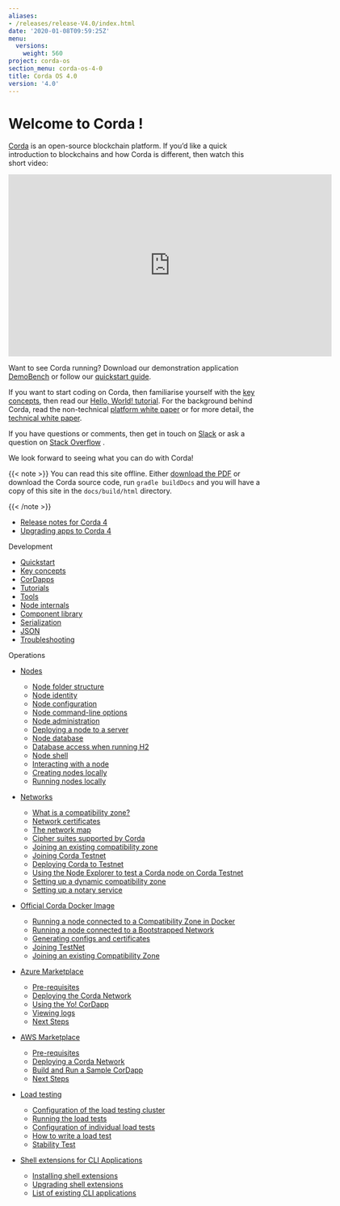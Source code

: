 ```yaml
---
aliases:
- /releases/release-V4.0/index.html
date: '2020-01-08T09:59:25Z'
menu:
  versions:
    weight: 560
project: corda-os
section_menu: corda-os-4-0
title: Corda OS 4.0
version: '4.0'
---
```



# Welcome to Corda !

[Corda](https://www.corda.net/) is an open-source blockchain platform. If you’d like a quick introduction to blockchains and how Corda is different, then watch this short video:

<embed>
<iframe src="https://player.vimeo.com/video/205410473" width="640" height="360" frameborder="0" webkitallowfullscreen="true" mozallowfullscreen="true" allowfullscreen="true"></iframe>


</embed>


Want to see Corda running? Download our demonstration application [DemoBench](https://www.corda.net/downloads/) or
follow our [quickstart guide](quickstart-index.md).

If you want to start coding on Corda, then familiarise yourself with the [key concepts](key-concepts.md), then read
our [Hello, World! tutorial](hello-world-introduction.md). For the background behind Corda, read the non-technical
[platform white paper](/en/pdf/corda-introductory-whitepaper.pdf) or for more detail, the [technical white paper](/en/pdf/corda-technical-whitepaper.pdf).

If you have questions or comments, then get in touch on [Slack](https://slack.corda.net/) or ask a question on
[Stack Overflow](https://stackoverflow.com/questions/tagged/corda) .

We look forward to seeing what you can do with Corda!

{{< note >}}
You can read this site offline. Either [download the PDF](_static/corda-developer-site.pdf) or download the Corda source code, run `gradle buildDocs` and you will have
a copy of this site in the `docs/build/html` directory.

{{< /note >}}





* [Release notes for Corda 4](release-notes.md)
* [Upgrading apps to Corda 4](app-upgrade-notes.md)




Development

* [Quickstart](quickstart-index.md)
* [Key concepts](key-concepts.md)
* [CorDapps](building-a-cordapp-index.md)
* [Tutorials](tutorials-index.md)
* [Tools](tools-index.md)
* [Node internals](node-internals-index.md)
* [Component library](component-library-index.md)
* [Serialization](serialization-index.md)
* [JSON](json.md)
* [Troubleshooting](troubleshooting.md)




Operations

* [Nodes](corda-nodes-index.md)
    * [Node folder structure](node-structure.md)
    * [Node identity](node-naming.md)
    * [Node configuration](corda-configuration-file.md)
    * [Node command-line options](node-commandline.md)
    * [Node administration](node-administration.md)
    * [Deploying a node to a server](deploying-a-node.md)
    * [Node database](node-database.md)
    * [Database access when running H2](node-database-access-h2.md)
    * [Node shell](shell.md)
    * [Interacting with a node](clientrpc.md)
    * [Creating nodes locally](generating-a-node.md)
    * [Running nodes locally](running-a-node.md)


* [Networks](corda-networks-index.md)
    * [What is a compatibility zone?](compatibility-zones.md)
    * [Network certificates](permissioning.md)
    * [The network map](network-map.md)
    * [Cipher suites supported by Corda](cipher-suites.md)
    * [Joining an existing compatibility zone](joining-a-compatibility-zone.md)
    * [Joining Corda Testnet](corda-testnet-intro.md)
    * [Deploying Corda to Testnet](deploy-to-testnet-index.md)
    * [Using the Node Explorer to test a Corda node on Corda Testnet](testnet-explorer-corda.md)
    * [Setting up a dynamic compatibility zone](setting-up-a-dynamic-compatibility-zone.md)
    * [Setting up a notary service](running-a-notary.md)


* [Official Corda Docker Image](docker-image.md)
    * [Running a node connected to a Compatibility Zone in Docker](docker-image.md#running-a-node-connected-to-a-compatibility-zone-in-docker)
    * [Running a node connected to a Bootstrapped Network](docker-image.md#running-a-node-connected-to-a-bootstrapped-network)
    * [Generating configs and certificates](docker-image.md#generating-configs-and-certificates)
    * [Joining TestNet](docker-image.md#joining-testnet)
    * [Joining an existing Compatibility Zone](docker-image.md#joining-an-existing-compatibility-zone)


* [Azure Marketplace](azure-vm.md)
    * [Pre-requisites](azure-vm.md#pre-requisites)
    * [Deploying the Corda Network](azure-vm.md#deploying-the-corda-network)
    * [Using the Yo! CorDapp](azure-vm.md#using-the-yo-cordapp)
    * [Viewing logs](azure-vm.md#viewing-logs)
    * [Next Steps](azure-vm.md#next-steps)


* [AWS Marketplace](aws-vm.md)
    * [Pre-requisites](aws-vm.md#pre-requisites)
    * [Deploying a Corda Network](aws-vm.md#deploying-a-corda-network)
    * [Build and Run a Sample CorDapp](aws-vm.md#build-and-run-a-sample-cordapp)
    * [Next Steps](aws-vm.md#next-steps)


* [Load testing](loadtesting.md)
    * [Configuration of the load testing cluster](loadtesting.md#configuration-of-the-load-testing-cluster)
    * [Running the load tests](loadtesting.md#running-the-load-tests)
    * [Configuration of individual load tests](loadtesting.md#configuration-of-individual-load-tests)
    * [How to write a load test](loadtesting.md#how-to-write-a-load-test)
    * [Stability Test](loadtesting.md#stability-test)


* [Shell extensions for CLI Applications](cli-application-shell-extensions.md)
    * [Installing shell extensions](cli-application-shell-extensions.md#installing-shell-extensions)
    * [Upgrading shell extensions](cli-application-shell-extensions.md#upgrading-shell-extensions)
    * [List of existing CLI applications](cli-application-shell-extensions.md#list-of-existing-cli-applications)






